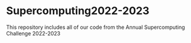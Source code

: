 # Supercomputing2022-2023
This repository includes all of our code from the Annual Supercomputing Challenge 2022-2023
